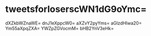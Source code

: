 # tweetsforloserscWN1dG9oYmc=
dXZkbWZnaWE=
dnJ1eXppcW0=
aXZvY2pyYms=
aGlzdHlwa20=
Ym55aXpqZXA=
YWZpZGVocmM=
bHB2YnV3eHk=
